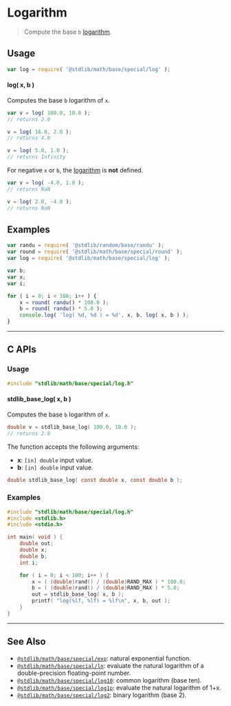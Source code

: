 <!--

@license Apache-2.0

Copyright (c) 2024 The Stdlib Authors.

Licensed under the Apache License, Version 2.0 (the "License");
you may not use this file except in compliance with the License.
You may obtain a copy of the License at

   http://www.apache.org/licenses/LICENSE-2.0

Unless required by applicable law or agreed to in writing, software
distributed under the License is distributed on an "AS IS" BASIS,
WITHOUT WARRANTIES OR CONDITIONS OF ANY KIND, either express or implied.
See the License for the specific language governing permissions and
limitations under the License.

-->

# Logarithm

> Compute the base `b` [logarithm][logarithm].

<section class="usage">

## Usage

```javascript
var log = require( '@stdlib/math/base/special/log' );
```

#### log( x, b )

Computes the base `b` logarithm of `x`.

```javascript
var v = log( 100.0, 10.0 );
// returns 2.0

v = log( 16.0, 2.0 );
// returns 4.0

v = log( 5.0, 1.0 );
// returns Infinity
```

For negative `x` or `b`, the [logarithm][logarithm] is **not** defined.

```javascript
var v = log( -4.0, 1.0 );
// returns NaN

v = log( 2.0, -4.0 );
// returns NaN
```

</section>

<!-- /.usage -->

<section class="examples">

## Examples

<!-- eslint no-undef: "error" -->

```javascript
var randu = require( '@stdlib/random/base/randu' );
var round = require( '@stdlib/math/base/special/round' );
var log = require( '@stdlib/math/base/special/log' );

var b;
var x;
var i;

for ( i = 0; i < 100; i++ ) {
    x = round( randu() * 100.0 );
    b = round( randu() * 5.0 );
    console.log( 'log( %d, %d ) = %d', x, b, log( x, b ) );
}
```

</section>

<!-- /.examples -->

<!-- C interface documentation. -->

* * *

<section class="c">

## C APIs

<!-- Section to include introductory text. Make sure to keep an empty line after the intro `section` element and another before the `/section` close. -->

<section class="intro">

</section>

<!-- /.intro -->

<!-- C usage documentation. -->

<section class="usage">

### Usage

```c
#include "stdlib/math/base/special/log.h"
```

#### stdlib_base_log( x, b )

Computes the base `b` logarithm of `x`.

```c
double v = stdlib_base_log( 100.0, 10.0 );
// returns 2.0
```

The function accepts the following arguments:

-   **x**: `[in] double` input value.
-   **b**: `[in] double` input value.

```c
double stdlib_base_log( const double x, const double b );
```

</section>

<!-- /.usage -->

<!-- C API usage notes. Make sure to keep an empty line after the `section` element and another before the `/section` close. -->

<section class="notes">

</section>

<!-- /.notes -->

<!-- C API usage examples. -->

<section class="examples">

### Examples

```c
#include "stdlib/math/base/special/log.h"
#include <stdlib.h>
#include <stdio.h>

int main( void ) {
    double out;
    double x;
    double b;
    int i;

    for ( i = 0; i < 100; i++ ) {
        x = ( (double)rand() / (double)RAND_MAX ) * 100.0;
        b = ( (double)rand() / (double)RAND_MAX ) * 5.0;
        out = stdlib_base_log( x, b );
        printf( "log(%lf, %lf) = %lf\n", x, b, out );
    }
}
```

</section>

<!-- /.examples -->

</section>

<!-- /.c -->

<!-- Section for related `stdlib` packages. Do not manually edit this section, as it is automatically populated. -->

<section class="related">

* * *

## See Also

-   <span class="package-name">[`@stdlib/math/base/special/exp`][@stdlib/math/base/special/exp]</span><span class="delimiter">: </span><span class="description">natural exponential function.</span>
-   <span class="package-name">[`@stdlib/math/base/special/ln`][@stdlib/math/base/special/ln]</span><span class="delimiter">: </span><span class="description">evaluate the natural logarithm of a double-precision floating-point number.</span>
-   <span class="package-name">[`@stdlib/math/base/special/log10`][@stdlib/math/base/special/log10]</span><span class="delimiter">: </span><span class="description">common logarithm (base ten).</span>
-   <span class="package-name">[`@stdlib/math/base/special/log1p`][@stdlib/math/base/special/log1p]</span><span class="delimiter">: </span><span class="description">evaluate the natural logarithm of 1+x.</span>
-   <span class="package-name">[`@stdlib/math/base/special/log2`][@stdlib/math/base/special/log2]</span><span class="delimiter">: </span><span class="description">binary logarithm (base 2).</span>

</section>

<!-- /.related -->

<!-- Section for all links. Make sure to keep an empty line after the `section` element and another before the `/section` close. -->

<section class="links">

[logarithm]: https://en.wikipedia.org/wiki/Logarithm

<!-- <related-links> -->

[@stdlib/math/base/special/exp]: https://github.com/stdlib-js/math/tree/main/base/special/exp

[@stdlib/math/base/special/ln]: https://github.com/stdlib-js/math/tree/main/base/special/ln

[@stdlib/math/base/special/log10]: https://github.com/stdlib-js/math/tree/main/base/special/log10

[@stdlib/math/base/special/log1p]: https://github.com/stdlib-js/math/tree/main/base/special/log1p

[@stdlib/math/base/special/log2]: https://github.com/stdlib-js/math/tree/main/base/special/log2

<!-- </related-links> -->

</section>

<!-- /.links -->
